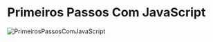 
# Primeiros Passos Com JavaScript

![PrimeirosPassosComJavaScript](https://user-images.githubusercontent.com/116371262/231282705-42ab8444-aa73-4cbb-a3e5-35073e212b74.png) 